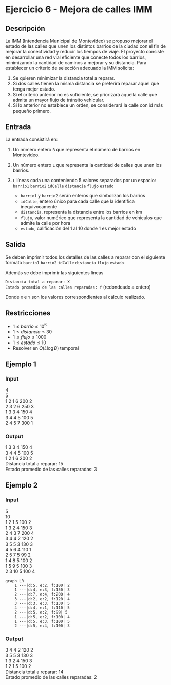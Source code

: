 # Ejercicio 6 - Mejora de calles IMM

## Descripción
La IMM (Intendencia Municipal de Montevideo) se propuso mejorar el estado de las calles que unen los distintos barrios de la ciudad con el fin de mejorar la conectividad y reducir los tiempos de viaje. El proyecto consiste en desarrollar una red vial eficiente que conecte todos los barrios, minimizando la cantidad de caminos a mejorar y su distancia. Para establecer un criterio de selección adecuado la IMM solicita:
   1. Se quieren minimizar la distancia total a reparar.
   2. Si dos calles tienen la misma distancia se preferirá reparar aquel que tenga mejor estado.
   3. Si el criterio anterior no es suficiente, se priorizará aquella calle que admita un mayor flujo de tránsito vehicular.
   4. Si lo anterior no establece un orden, se considerará la calle con id más pequeño primero.


## Entrada 
La entrada consistirá en:
1. Un número entero `B` que representa el número de barrios en Montevideo.
2. Un número entero `L` que representa la cantidad de calles que unen los barrios.
3. `L` líneas cada una conteniendo 5 valores separados por un espacio: `barrio1` `barrio2` `idCalle` `distancia` `flujo` `estado`

   - `barrio1` y `barrio2` serán enteros que simbolizan los barrios
   - `idCalle`, entero único para cada calle que la identifica inequivocamente
   - `distancia`, representa la distancia entre los barrios en km 
   - `flujo`, valor numérico que representa la cantidad de vehículos que admite la calle por hora
   - `estado`, calificación del 1 al 10 donde 1 es mejor estado 

## Salida
Se deben imprimir todos los detalles de las calles a reparar con el siguiente formato
`barrio1` `barrio2` `idCalle` `distancia` `flujo` `estado`

Además se debe imprimir las siguientes líneas

`Distancia total a reparar: X`  
`Estado promedio de las calles reparadas: Y` (redondeado a entero)

Donde `X` e `Y` son los valores correspondientes al cálculo realizado.

## Restricciones
- $1 \leq barrio \leq 10^6$
- $1 \leq distancia \leq 30$
- $1 \leq flujo \leq 1000$
- $1 \leq estado \leq 10$
- Resolver en $O(L \log B)$ temporal

## Ejemplo 1

### Input
4  
5  
1 2 1 6 200 2  
2 3 2 6 250 3  
1 3 3 4 150 4  
3 4 4 5 100 5  
2 4 5 7 300 1 

### Output
1 3 3 4 150 4  
3 4 4 5 100 5  
1 2 1 6 200 2  
Distancia total a reparar: 15  
Estado promedio de las calles reparadas: 3  

## Ejemplo 2

### Input
5  
10  
1 2 1 5 100 2  
1 3 2 4 150 3  
2 4 3 7 200 4  
3 4 4 2 120 2  
3 5 5 3 130 3  
4 5 6 4 110 1  
2 5 7 5 99 2  
1 4 8 5 100 2  
1 5 9 5 100 3  
2 3 10 5 100 4  

```mermaid
graph LR
    1 ---|d:5, e:2, f:100| 2
    1 ---|d:4, e:3, f:150| 3
    2 ---|d:7, e:4, f:200| 4
    3 ---|d:2, e:2, f:120| 4
    3 ---|d:3, e:3, f:130| 5
    4 ---|d:4, e:1, f:110| 5
    2 ---|d:5, e:2, f:99| 5
    1 ---|d:5, e:2, f:100| 4
    1 ---|d:5, e:3, f:100| 5
    2 ---|d:5, e:4, f:100| 3
```

### Output
3 4 4 2 120 2  
3 5 5 3 130 3  
1 3 2 4 150 3  
1 2 1 5 100 2  
Distancia total a reparar: 14  
Estado promedio de las calles reparadas: 2
